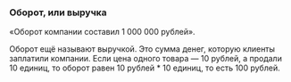 ### Оборот, или выручка

«Оборот компании составил 1 000 000 рублей».

Оборот ещё называют выручкой. Это сумма денег, которую клиенты заплатили компании. Если цена одного товара — 10 рублей, а продали 10 единиц, то оборот равен 10 рублей * 10 единиц, то есть 100 рублей.